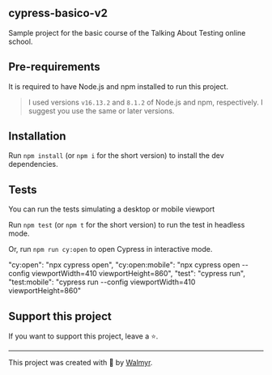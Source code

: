 ## cypress-basico-v2

Sample project for the basic course of the Talking About Testing online school.

## Pre-requirements

It is required to have Node.js and npm installed to run this project.

> I used versions `v16.13.2` and `8.1.2` of Node.js and npm, respectively. I suggest you use the same or later versions.

## Installation

Run `npm install` (or `npm i` for the short version) to install the dev dependencies.

## Tests

You can run the tests simulating a desktop or mobile viewport

Run `npm test` (or `npm t` for the short version) to run the test in headless mode.

Or, run `npm run cy:open` to open Cypress in interactive mode.

"cy:open": "npx cypress open",
"cy:open:mobile": "npx cypress open --config viewportWidth=410 viewportHeight=860",
"test": "cypress run",
"test:mobile": "cypress run --config viewportWidth=410 viewportHeight=860"

## Support this project

If you want to support this project, leave a ⭐.

___

This project was created with 💚 by [Walmyr](https://walmyr.dev).
